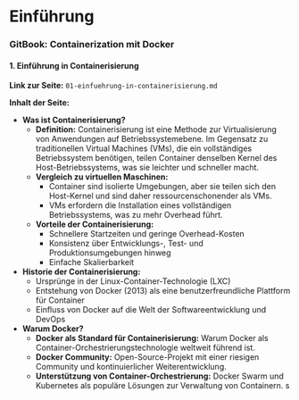 # Einführung

### **GitBook: Containerization mit Docker**

#### 1. **Einführung in Containerisierung**

**Link zur Seite:** `01-einfuehrung-in-containerisierung.md`

**Inhalt der Seite:**

* **Was ist Containerisierung?**
  * **Definition:** Containerisierung ist eine Methode zur Virtualisierung von Anwendungen auf Betriebssystemebene. Im Gegensatz zu traditionellen Virtual Machines (VMs), die ein vollständiges Betriebssystem benötigen, teilen Container denselben Kernel des Host-Betriebssystems, was sie leichter und schneller macht.
  * **Vergleich zu virtuellen Maschinen:**
    * Container sind isolierte Umgebungen, aber sie teilen sich den Host-Kernel und sind daher ressourcenschonender als VMs.
    * VMs erfordern die Installation eines vollständigen Betriebssystems, was zu mehr Overhead führt.
  * **Vorteile der Containerisierung:**
    * Schnellere Startzeiten und geringe Overhead-Kosten
    * Konsistenz über Entwicklungs-, Test- und Produktionsumgebungen hinweg
    * Einfache Skalierbarkeit
* **Historie der Containerisierung:**
  * Ursprünge in der Linux-Container-Technologie (LXC)
  * Entstehung von Docker (2013) als eine benutzerfreundliche Plattform für Container
  * Einfluss von Docker auf die Welt der Softwareentwicklung und DevOps
* **Warum Docker?**
  * **Docker als Standard für Containerisierung:** Warum Docker als Container-Orchestrierungstechnologie weltweit führend ist.
  * **Docker Community:** Open-Source-Projekt mit einer riesigen Community und kontinuierlicher Weiterentwicklung.
  * **Unterstützung von Container-Orchestrierung:** Docker Swarm und Kubernetes als populäre Lösungen zur Verwaltung von Containern.
s

